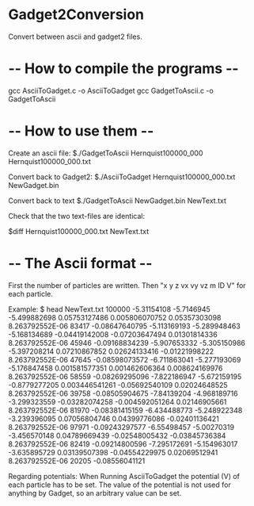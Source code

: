 Gadget2Conversion
=================

Convert between ascii and gadget2 files.







-- How to compile the programs --
=================

gcc AsciiToGadget.c -o AsciiToGadget
gcc GadgetToAscii.c -o GadgetToAscii

-- How to use them --
=================

Create an ascii file:
$./GadgetToAscii Hernquist100000_000 Hernquist100000_000.txt

Convert back to Gadget2:
$./AsciiToGadget Hernquist100000_000.txt NewGadget.bin

Convert back to text
$./GadgetToAscii NewGadget.bin NewText.txt

Check that the two text-files are identical:

$diff Hernquist100000_000.txt NewText.txt


-- The Ascii format --
=================

First the number of particles are written. Then "x y z vx vy vz m ID V" for each particle.

Example:
$ head NewText.txt 
100000
-5.31154108	-5.7146945	-5.499882698	0.05753127486	0.005806070752	0.05357303098	8.263792552E-06	83417	-0.08647640795
-5.113169193	-5.289948463	-5.168134689	-0.04419142008	-0.07203647494	0.01301814336	8.263792552E-06	45946	-0.09168834239
-5.907653332	-5.305150986	-5.397208214	0.07210867852	0.02624133416	-0.01221998222	8.263792552E-06	47645	-0.08598073572
-6.711863041	-5.277193069	-5.176847458	0.001581577351	0.001462606364	0.008624169976	8.263792552E-06	58559	-0.08269295096
-7.822186947	-5.672159195	-0.8779277205	0.003446541261	-0.05692540109	0.02024648525	8.263792552E-06	39758	-0.08505904675
-7.84139204	-4.968189716	-3.299323559	-0.03282074258	-0.004592051264	0.02146905661	8.263792552E-06	81970	-0.08381415159
-6.434488773	-5.248922348	-3.239396095	0.07056804746	0.04399776086	-0.02401136421	8.263792552E-06	97971	-0.09243297577
-6.55498457	-5.00270319	-3.456570148	0.04789669439	-0.02548005432	-0.03845736384	8.263792552E-06	82419	-0.09214800596
-7.295172691	-5.154963017	-3.635895729	0.03139507398	-0.04554229975	0.02069512941	8.263792552E-06	20205	-0.08556041121


Regarding potentials: When Running AsciiToGadget the potential (V) of each particle has to be set. The value of the potential is not used for anything by Gadget, so an arbitrary value can be set.

